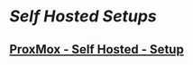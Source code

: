 # ***Self Hosted Setups***

## [ProxMox - Self Hosted - Setup](https://casexanimo.github.io/self_hosted_setups/ProxMox_Setup)
